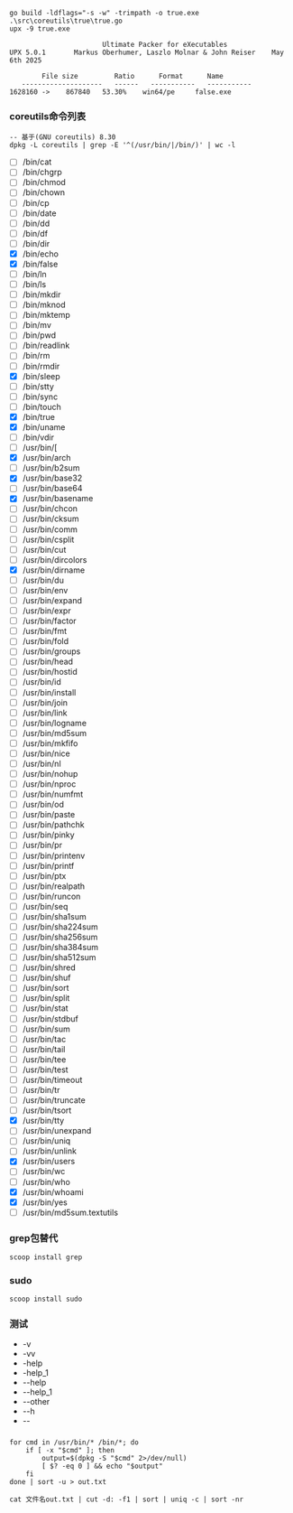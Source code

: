 ```shell
go build -ldflags="-s -w" -trimpath -o true.exe .\src\coreutils\true\true.go
upx -9 true.exe
```

```text
                       Ultimate Packer for eXecutables
UPX 5.0.1       Markus Oberhumer, Laszlo Molnar & John Reiser    May 6th 2025

        File size         Ratio      Format      Name
   --------------------   ------   -----------   -----------
1628160 ->    867840   53.30%    win64/pe     false.exe

```

### coreutils命令列表

```
-- 基于(GNU coreutils) 8.30
dpkg -L coreutils | grep -E '^(/usr/bin/|/bin/)' | wc -l
```

* [ ] /bin/cat
* [ ] /bin/chgrp
* [ ] /bin/chmod
* [ ] /bin/chown
* [ ] /bin/cp
* [ ] /bin/date
* [ ] /bin/dd
* [ ] /bin/df
* [ ] /bin/dir
* [x] /bin/echo
* [x] /bin/false
* [ ] /bin/ln
* [ ] /bin/ls
* [ ] /bin/mkdir
* [ ] /bin/mknod
* [ ] /bin/mktemp
* [ ] /bin/mv
* [ ] /bin/pwd
* [ ] /bin/readlink
* [ ] /bin/rm
* [ ] /bin/rmdir
* [x] /bin/sleep
* [ ] /bin/stty
* [ ] /bin/sync
* [ ] /bin/touch
* [x] /bin/true
* [x] /bin/uname
* [ ] /bin/vdir
* [ ] /usr/bin/[
* [x] /usr/bin/arch
* [ ] /usr/bin/b2sum
* [x] /usr/bin/base32
* [ ] /usr/bin/base64
* [x] /usr/bin/basename
* [ ] /usr/bin/chcon
* [ ] /usr/bin/cksum
* [ ] /usr/bin/comm
* [ ] /usr/bin/csplit
* [ ] /usr/bin/cut
* [ ] /usr/bin/dircolors
* [x] /usr/bin/dirname
* [ ] /usr/bin/du
* [ ] /usr/bin/env
* [ ] /usr/bin/expand
* [ ] /usr/bin/expr
* [ ] /usr/bin/factor
* [ ] /usr/bin/fmt
* [ ] /usr/bin/fold
* [ ] /usr/bin/groups
* [ ] /usr/bin/head
* [ ] /usr/bin/hostid
* [ ] /usr/bin/id
* [ ] /usr/bin/install
* [ ] /usr/bin/join
* [ ] /usr/bin/link
* [ ] /usr/bin/logname
* [ ] /usr/bin/md5sum
* [ ] /usr/bin/mkfifo
* [ ] /usr/bin/nice
* [ ] /usr/bin/nl
* [ ] /usr/bin/nohup
* [ ] /usr/bin/nproc
* [ ] /usr/bin/numfmt
* [ ] /usr/bin/od
* [ ] /usr/bin/paste
* [ ] /usr/bin/pathchk
* [ ] /usr/bin/pinky
* [ ] /usr/bin/pr
* [ ] /usr/bin/printenv
* [ ] /usr/bin/printf
* [ ] /usr/bin/ptx
* [ ] /usr/bin/realpath
* [ ] /usr/bin/runcon
* [ ] /usr/bin/seq
* [ ] /usr/bin/sha1sum
* [ ] /usr/bin/sha224sum
* [ ] /usr/bin/sha256sum
* [ ] /usr/bin/sha384sum
* [ ] /usr/bin/sha512sum
* [ ] /usr/bin/shred
* [ ] /usr/bin/shuf
* [ ] /usr/bin/sort
* [ ] /usr/bin/split
* [ ] /usr/bin/stat
* [ ] /usr/bin/stdbuf
* [ ] /usr/bin/sum
* [ ] /usr/bin/tac
* [ ] /usr/bin/tail
* [ ] /usr/bin/tee
* [ ] /usr/bin/test
* [ ] /usr/bin/timeout
* [ ] /usr/bin/tr
* [ ] /usr/bin/truncate
* [ ] /usr/bin/tsort
* [x] /usr/bin/tty
* [ ] /usr/bin/unexpand
* [ ] /usr/bin/uniq
* [ ] /usr/bin/unlink
* [x] /usr/bin/users
* [ ] /usr/bin/wc
* [ ] /usr/bin/who
* [x] /usr/bin/whoami
* [x] /usr/bin/yes
* [ ] /usr/bin/md5sum.textutils

### grep包替代

```bash
scoop install grep
```

### sudo

```bash
scoop install sudo
```

### 测试

* -v
* -vv
* -help
* -help_1
* --help
* --help_1
* --other
* --h
* --

###  

```shell
for cmd in /usr/bin/* /bin/*; do
    if [ -x "$cmd" ]; then
        output=$(dpkg -S "$cmd" 2>/dev/null)
        [ $? -eq 0 ] && echo "$output"
    fi
done | sort -u > out.txt
```

```shell
cat 文件名out.txt | cut -d: -f1 | sort | uniq -c | sort -nr
```